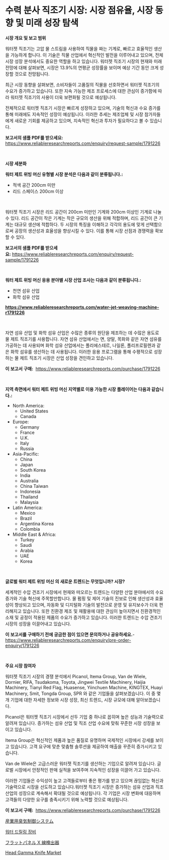 <p><h1>수력 분사 직조기 시장: 시장 점유율, 시장 동향 및 미래 성장 탐색</h1></p><p><strong>시장 개요 및 보고 범위</strong></p>
<p><p>워터젯 직조기는 고압 물 스트림을 사용하여 직물을 짜는 기계로, 빠르고 효율적인 생산을 가능하게 합니다. 이 기술은 직물 산업에서 혁신적인 발전을 이루어내고 있으며, 전체 시장 성장 분석에서도 중요한 역할을 하고 있습니다. 워터젯 직조기 시장의 현재와 미래 전망에 대해 살펴보면, 시장은 13.9%의 연평균 성장률을 보이며 예상 기간 동안 크게 성장할 것으로 전망됩니다.</p><p>최근 시장 동향을 살펴보면, 소비자들이 고품질의 직물을 선호하면서 워터젯 직조기의 수요가 증가하고 있습니다. 또한 지속 가능한 제조 프로세스에 대한 관심이 증가함에 따라 워터젯 직조기의 사용이 더욱 보편화될 것으로 예상됩니다.</p><p>전체적으로 워터젯 직조기 시장은 빠르게 성장하고 있으며, 기술의 혁신과 수요 증가를 통해 미래에도 지속적인 성장이 예상됩니다. 이러한 추세는 제조업체 및 시장 참가자들에게 새로운 기회를 제공하고 있으며, 지속적인 혁신과 투자가 필요하다고 볼 수 있습니다.</p></p>
<p><strong>보고서의 샘플 PDF를 받으세요:</strong> <a href="https://www.reliableresearchreports.com/enquiry/request-sample/1791226">https://www.reliableresearchreports.com/enquiry/request-sample/1791226</a></p>
<p>&nbsp;</p>
<p><strong>시장 세분화</strong></p>
<p><strong>워터 제트 위빙 머신 유형별 시장 분석은 다음과 같이 분류됩니다.:</strong></p>
<p><ul><li>적색 공간 200cm 미만</li><li>리드 스페이스 200cm 이상</li></ul></p>
<p>&nbsp;</p>
<p><p>워터젯 직조기 시장은 리드 공간이 200cm 미만인 기계와 200cm 이상인 기계로 나눌 수 있다. 리드 공간이 작은 기계는 작은 규모의 생산을 위해 적합하며, 리드 공간이 큰 기계는 대규모 생산에 적합하다. 두 시장의 특징을 이해하고 각각의 용도에 맞게 선택함으로써 공장의 생산성과 효율성을 향상시킬 수 있다. 이를 통해 시장 선점과 경쟁력을 확보할 수 있다.</p></p>
<p><strong>보고서의 샘플 PDF를 받으세요:</strong>&nbsp;<a href="https://www.reliableresearchreports.com/enquiry/request-sample/1791226">https://www.reliableresearchreports.com/enquiry/request-sample/1791226</a></p>
<p>&nbsp;</p>
<p><strong> 워터 제트 위빙 머신 응용 분야별 시장 산업 조사는 다음과 같이 분류됩니다.:</strong></p>
<p><ul><li>천연 섬유 산업</li><li>화학 섬유 산업</li></ul></p>
<p><strong><a href="https://www.reliableresearchreports.com/water-jet-weaving-machine-r1791226">https://www.reliableresearchreports.com/water-jet-weaving-machine-r1791226</a></strong></p>
<p>&nbsp;</p>
<p><p>자연 섬유 산업 및 화학 섬유 산업은 수많은 종류의 원단을 제조하는 데 수많은 용도로 물 제트 직조기를 사용합니다. 자연 섬유 산업에서는 면, 양말, 목화와 같은 자연 섬유를 가공하는 데 사용되며 화학 섬유 산업에서는 폴리에스테르, 나일론, 폴리프로필렌과 같은 화학 섬유를 생산하는 데 사용됩니다. 이러한 응용 프로그램을 통해 수평적으로 성장하는 물 제트 직조기 시장은 산업 성장을 견인하고 있습니다.</p></p>
<p><strong>이 보고서 구매:</strong>&nbsp; <a href="https://www.reliableresearchreports.com/purchase/1791226">https://www.reliableresearchreports.com/purchase/1791226</a></p>
<p>&nbsp;</p>
<p><strong>지역 측면에서 워터 제트 위빙 머신 지역별로 이용 가능한 시장 플레이어는 다음과 같습니다.:</strong></p>
<p><ul>
    <li>
        North America:
        <ul>
            <li>United States</li>
            <li>Canada</li>
        </ul>
    </li>
    <li>
        Europe:
        <ul>
            <li>Germany</li>
            <li>France</li>
            <li>U.K.</li>
            <li>Italy</li>
            <li>Russia</li>
        </ul>
    </li>
    <li>
        Asia-Pacific:
        <ul>
            <li>China</li>
            <li>Japan</li>
            <li>South Korea</li>
            <li>India</li>
            <li>Australia</li>
            <li>China Taiwan</li>
            <li>Indonesia</li>
            <li>Thailand</li>
            <li>Malaysia</li>
        </ul>
    </li>
    <li>
        Latin America:
        <ul>
            <li>Mexico</li>
            <li>Brazil</li>
            <li>Argentina Korea</li>
            <li>Colombia</li>
        </ul>
    </li>
    <li>
        Middle East & Africa:
        <ul>
            <li>Turkey</li>
            <li>Saudi</li>
            <li>Arabia</li>
            <li>UAE</li>
            <li>Korea</li>
        </ul>
    </li>
    </ul></p>
<p>&nbsp;</p>
<p><strong>글로벌 워터 제트 위빙 머신 의 새로운 트렌드는 무엇입니까? 시장?</strong></p>
<p><p>세계적인 수압 견조기 시장에서 현재와 떠오르는 트렌드는 다양한 산업 분야에서의 수요 증가와 기술 혁신에 주목할만합니다. 물 펌핑 및 제어 기술의 진보로 인해 생산성과 효율성이 향상되고 있으며, 자동화 및 디지털화 기술의 발전으로 운영 및 유지보수가 더욱 편리해지고 있습니다. 또한 친환경 제조 및 재활용에 대한 관심이 높아지면서 친환경적인 소재 및 공정이 적용된 제품의 수요가 증가하고 있습니다. 이러한 트렌드는 수압 견조기 시장의 성장을 이끌어내고 있습니다.</p></p>
<p><strong>이 보고서를 구매하기 전에 궁금한 점이 있으면 문의하거나 공유하세요.</strong>- <a href="https://www.reliableresearchreports.com/enquiry/pre-order-enquiry/1791226">https://www.reliableresearchreports.com/enquiry/pre-order-enquiry/1791226</a></p>
<p>&nbsp;</p>
<p><strong>주요 시장 참여자</strong></p>
<p><p>워터젯 직조기 시장의 경쟁 분석에서 Picanol, Itema Group, Van de Wiele, Dornier, RIFA, Tsudakoma, Toyota, Jingwei Textile Machinery, Haijia Machinery, Tianyi Red Flag, Huasense, Yiinchuen Machine, KINGTEX, Huayi Machinery, Smit, Tongda Group, SPR 와 같은 기업들을 살펴보겠습니다. 이 중 몇 개 기업에 대한 자세한 정보와 시장 성장, 최신 트렌드, 시장 규모에 대해 알아보겠습니다.</p><p>Picanol은 워터젯 직조기 시장에서 선두 기업 중 하나로 꼽히며 높은 성능과 기술력으로 알려져 있습니다. 증가하는 섬유 산업 및 직조 산업 수요에 맞춰 꾸준한 시장 성장을 보이고 있습니다.</p><p>Itema Group은 혁신적인 제품과 높은 품질로 유명하며 국제적인 시장에서 강세를 보이고 있습니다. 고객 요구에 맞춘 맞춤형 솔루션을 제공하여 매출을 꾸준히 증가시키고 있습니다.</p><p>Van de Wiele은 고급스러운 워터젯 직조기를 생산하는 기업으로 알려져 있습니다. 글로벌 시장에서 안정적인 판매 실적을 보여주며 지속적인 성장을 이끌어 가고 있습니다.</p><p>이러한 기업들은 수익성이 높고 고객들로부터 좋은 평가를 받고 있으며 끊임없는 혁신과 기술력으로 시장을 선도하고 있습니다.워터젯 직조기 시장은 증가하는 섬유 산업과 직조 산업의 성장으로 계속해서 확대될 것으로 예상됩니다. 각 기업은 시장 변화에 대응하며 고객들의 다양한 요구를 충족시키기 위해 노력할 것으로 예상됩니다.</p></p>
<p><strong>이 보고서 구매:</strong>&nbsp;&nbsp;<a href="https://www.reliableresearchreports.com/purchase/1791226">https://www.reliableresearchreports.com/purchase/1791226</a></p>
<p><p><a href="https://medium.com/@jackparker654/%E7%94%A3%E6%A5%AD%E7%94%A8%E8%87%AD%E6%B0%97%E6%B2%BB%E7%99%82%E3%82%B7%E3%82%B9%E3%83%86%E3%83%A0%E3%81%AE%E5%B8%82%E5%A0%B4%E3%82%B7%E3%82%A7%E3%82%A2%E3%81%AE%E9%80%B2%E5%8C%96%E3%81%A8%E5%B8%82%E5%A0%B4%E6%88%90%E9%95%B7%E5%8B%95%E5%90%91-2024%E5%B9%B4-2031%E5%B9%B4-3b5fe46cb35b">産業用臭気制御システム</a></p><p><a href="https://medium.com/@hettiestehr/%EC%88%98%EB%8F%84-%EC%8A%A4%ED%94%84%EB%A7%81%ED%81%B4%EB%9F%AC-%EB%A7%88%EC%BC%93-2031%EB%85%84%EA%B9%8C%EC%A7%80%EC%9D%98-%EB%8F%99%ED%96%A5-%EC%98%88%EC%B8%A1-%EB%B0%8F-%EA%B2%BD%EC%9F%81-%EB%B6%84%EC%84%9D-53f07a5eeeba">워터 드릴링 장비</a></p><p><a href="https://medium.com/@bulahhamill28/%E3%83%95%E3%83%A9%E3%83%83%E3%83%88%E3%83%91%E3%83%8D%E3%83%ABx%E7%B7%9A%E6%A4%9C%E5%87%BA%E5%99%A8%E5%B8%82%E5%A0%B4%E5%B1%95%E6%9C%9B-%E6%A5%AD%E7%95%8C%E3%81%AE%E6%A6%82%E8%A6%81%E3%81%8A%E3%82%88%E3%81%B3%E4%BA%88%E6%B8%AC-2024%E5%B9%B4%E3%81%8B%E3%82%892031%E5%B9%B4-3dd1b12b0915">フラットパネル X 線検出器</a></p><p><a href="https://github.com/GroverBarry/Market-Research-Report-List-4/blob/main/head-gamma-knife-market.md">Head Gamma Knife Market</a></p></p>